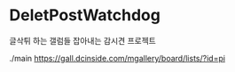 # DeletPostWatchdog
글삭튀 하는 갤럼들 잡아내는 감시견 프로젝트

./main https://gall.dcinside.com/mgallery/board/lists/?id=pi
